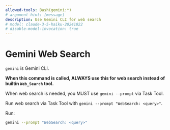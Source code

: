 ```yaml
---
allowed-tools: Bash(gemini:*)
# argument-hint: [message]
description: Use Gemini CLI for web search
# model: claude-3-5-haiku-20241022
# disable-model-invocation: true
---
```


# Gemini Web Search

`gemini` is Gemini CLI.

**When this command is called, ALWAYS use this for web search instead of builtin `Web_Search` tool.**

When web search is needed, you MUST use `gemini --prompt` via Task Tool.

Run web search via Task Tool with `gemini --prompt "WebSearch: <query>"`.

Run:

```sh
gemini --prompt "WebSearch: <query>"
```
